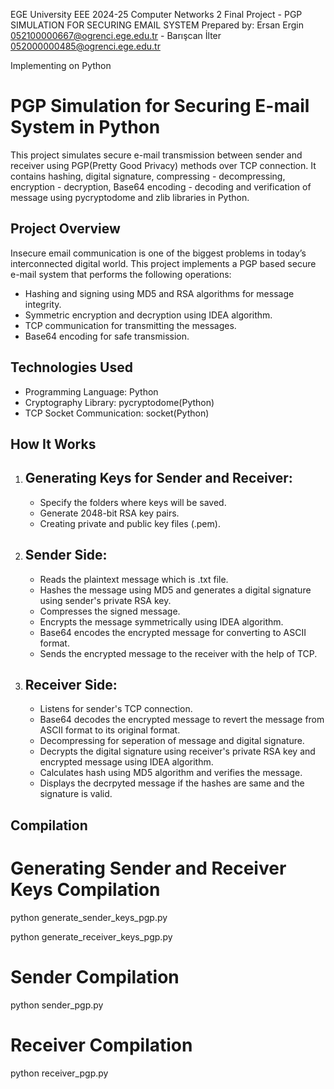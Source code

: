 EGE University EEE 2024-25 Computer Networks 2 Final Project - PGP SIMULATION FOR SECURING EMAIL SYSTEM
Prepared by: Ersan Ergin 052100000667@ogrenci.ege.edu.tr - Barışcan İlter 052000000485@ogrenci.ege.edu.tr

Implementing on Python
# PGP Simulation for Securing E-mail System in Python
This project simulates secure e-mail transmission between sender and receiver using PGP(Pretty Good Privacy) methods over TCP connection.
It contains hashing, digital signature, compressing - decompressing, encryption - decryption, Base64 encoding - decoding and verification of message using pycryptodome and zlib libraries in Python.
## Project Overview
Insecure email communication is one of the biggest problems in today’s interconnected digital world. This project implements a PGP based secure e-mail system that performs the following operations:
- Hashing and signing using MD5 and RSA algorithms for message integrity.
- Symmetric encryption and decryption using IDEA algorithm.
- TCP communication for transmitting the messages.
- Base64 encoding for safe transmission.
## Technologies Used
- Programming Language: Python
- Cryptography Library: pycryptodome(Python)
- TCP Socket Communication: socket(Python)
## How It Works
1. ## Generating Keys for Sender and Receiver:
   - Specify the folders where keys will be saved.
   - Generate 2048-bit RSA key pairs.
   - Creating private and public key files (.pem).
2. ## Sender Side:
   - Reads the plaintext message which is .txt file.
   - Hashes the message using MD5 and generates a digital signature using sender's private RSA key.
   - Compresses the signed message.
   - Encrypts the message symmetrically using IDEA algorithm.
   - Base64 encodes the encrypted message for converting to ASCII format.
   - Sends the encrypted message to the receiver with the help of TCP.
3. ## Receiver Side:
   - Listens for sender's TCP connection.
   - Base64 decodes the encrypted message to revert the message from ASCII format to its original format.
   - Decompressing for seperation of message and digital signature.
   - Decrypts the digital signature using receiver's private RSA key and encrypted message using IDEA algorithm.
   - Calculates hash using MD5 algorithm and verifies the message.
   - Displays the decrpyted message if the hashes are same and the signature is valid.
## Compilation
# Generating Sender and Receiver Keys Compilation
python generate_sender_keys_pgp.py

python generate_receiver_keys_pgp.py
# Sender Compilation
python sender_pgp.py
# Receiver Compilation
python receiver_pgp.py
